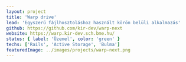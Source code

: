```yaml
---
layout: project
title: 'Warp drive'
lead: 'Egyszerű fájlhosztoláshoz használt körön belüli alkalmazás'
github: https://github.com/kir-dev/warp-next
website: https://warp.kir-dev.sch.bme.hu/
status: { label: 'Üzemel', color: 'green' }
techs: ['Rails', 'Active Storage', 'Bulma']
featuredImage: ../images/projects/warp-next.png
---
```


